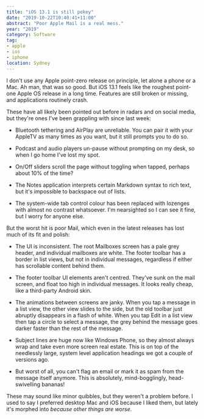 ```yaml
---
title: "iOS 13.1 is still pokey"
date: "2019-10-22T10:40:41+11:00"
abstract: "Poor Apple Mail is a real mess."
year: "2019"
category: Software
tag:
- apple
- ios
- iphone
location: Sydney
---
```

I don't use any Apple point-zero release on principle, let alone a phone or a Mac. Ah man, that was so good. But iOS 13.1 feels like the roughest point-one Apple OS release in a long time. Features are still broken or missing, and applications routinely crash.

These have all likely been pointed out before in radars and on social media, but they're ones I've been grappling with since last week:

* Bluetooth tethering and AirPlay are unreliable. You can pair it with your AppleTV as many times as you want, but it still prompts you to do so.

* Podcast and audio players un-pause without prompting on my desk, so when I go home I've lost my spot.

* On/Off sliders scroll the page without toggling when tapped, perhaps about 10% of the time?

* The Notes application interprets certain Markdown syntax to rich text, but it's impossible to backspace out of lists.

* The system-wide tab control colour has been replaced with lozenges with almost no contrast whatsoever. I'm nearsighted so I can see it fine, but I worry for anyone else.

But the worst hit is poor Mail, which even in the latest releases has lost much of its fit and polish:

* The UI is inconsistent. The root Mailboxes screen has a pale grey header, and individual mailboxes are white. The footer toolbar has a border in list views, but not in individual messages, regardless if either has scrollable content behind them.

* The footer toolbar UI elements aren't centred. They've sunk on the mail screen, and float too high in individual messages. It looks really cheap, like a third-party Android skin.

* The animations between screens are janky. When you tap a message in a list view, the other view slides to the side, but the old toolbar just abruptly disappears in a flash of white. When you tap Edit in a list view then tap a circle to select a message, the grey behind the message goes darker faster than the rest of the message.

* Subject lines are huge now like Windows Phone, so they almost always wrap and take even more screen real estate. This is on top of the needlessly large, system level application headings we got a couple of versions ago.

* But worst of all, you can't flag an email or mark it as spam from the message itself anymore. This is absolutely, mind-bogglingly, head-swivelling bananas!

These may sound like minor quibbles, but they weren't a problem before. I used to say I preferred desktop Mac and iOS because I liked them, but lately it's morphed into *because other things are worse*.

